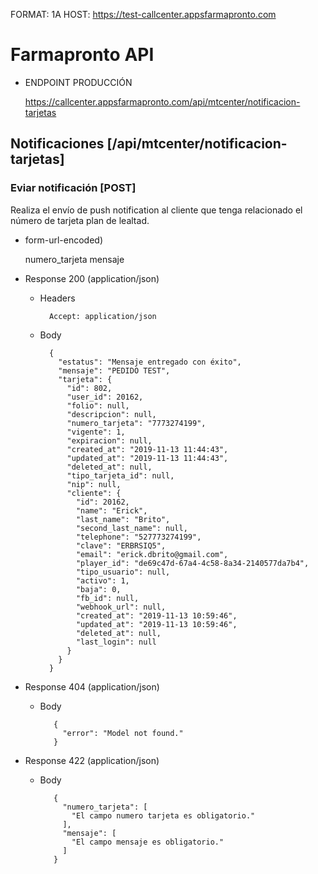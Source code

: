 FORMAT: 1A
HOST: https://test-callcenter.appsfarmapronto.com

# Farmapronto API



+ ENDPOINT PRODUCCIÓN

    https://callcenter.appsfarmapronto.com/api/mtcenter/notificacion-tarjetas
    
    

## Notificaciones [/api/mtcenter/notificacion-tarjetas]


### Eviar notificación [POST]

Realiza el envío de push notification al cliente que tenga relacionado 
el número de tarjeta plan de lealtad.

   + form-url-encoded)
     
        numero_tarjeta
        mensaje
     

+ Response 200 (application/json)

    + Headers

            Accept: application/json

    + Body

            {
              "estatus": "Mensaje entregado con éxito",
              "mensaje": "PEDIDO TEST",
              "tarjeta": {
                "id": 802,
                "user_id": 20162,
                "folio": null,
                "descripcion": null,
                "numero_tarjeta": "7773274199",
                "vigente": 1,
                "expiracion": null,
                "created_at": "2019-11-13 11:44:43",
                "updated_at": "2019-11-13 11:44:43",
                "deleted_at": null,
                "tipo_tarjeta_id": null,
                "nip": null,
                "cliente": {
                  "id": 20162,
                  "name": "Erick",
                  "last_name": "Brito",
                  "second_last_name": null,
                  "telephone": "527773274199",
                  "clave": "ERBRSIQ5",
                  "email": "erick.dbrito@gmail.com",
                  "player_id": "de69c47d-67a4-4c58-8a34-2140577da7b4",
                  "tipo_usuario": null,
                  "activo": 1,
                  "baja": 0,
                  "fb_id": null,
                  "webhook_url": null,
                  "created_at": "2019-11-13 10:59:46",
                  "updated_at": "2019-11-13 10:59:46",
                  "deleted_at": null,
                  "last_login": null
                }
              }
            }
        
    
+ Response 404 (application/json)
   
   + Body
   
   
            {
              "error": "Model not found."
            }
    

+ Response 422 (application/json)


   + Body

       
            {
              "numero_tarjeta": [
                "El campo numero tarjeta es obligatorio."
              ],
              "mensaje": [
                "El campo mensaje es obligatorio."
              ]
            }